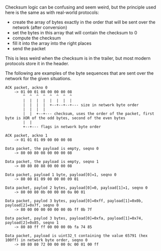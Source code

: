 Checksum logic can be confusing and seem weird, but the principle used here is the same as with real-world protocols:
 - create the array of bytes exactly in the order that will be sent over the network (after conversion)
 - set the bytes in this array that will contain the checksum to 0
 - compute the checksum
 - fill it into the array into the right places
 - send the packet

This is less weird when the checksum is in the trailer, but most modern protocols store it in the header.

The following are examples of the byte sequences that are sent over the network for the given situations.

```
ACK packet, ackno 0
    -> 01 00 01 08 00 00 00 08
        ^  ^  ^  ^  ^  ^  ^  ^
        |  |  |  |  |  |  |  |
        |  |  |  |  +--+--+--+--- size in network byte order
        |  |  |  |
        |  |  +--+--- checksum, uses the order of the packet, first byte is XOR of the odd bytes, second of the even bytes
        |  |
        +--+--- flags in network byte order

ACK packet, ackno 1
    -> 01 01 01 09 00 00 00 08

Data packet, the payload is empty, seqno 0
    -> 80 00 80 08 00 00 00 08

Data packet, the payload is empty, seqno 1
    -> 80 80 80 88 00 00 00 08

Data packet, payload 1 byte, payload[0]=1, seqno 0
    -> 80 00 81 09 00 00 00 09 01

Data packet, paylod 2 bytes, payload[0]=0, payload[1]=1, seqno 0
    -> 80 00 80 0b 00 00 00 0a 00 01

Data packet, paylod 3 bytes, payload[0]=0xff, payload[1]=0x0b, payload[2]=0x7f, seqno 0
    -> 80 00 00 00 00 00 00 0b ff 0b 7f

Data packet, paylod 3 bytes, payload[0]=0xfa, payload[1]=0x74, payload[2]=0x85, seqno 1
    -> 80 80 ff ff 00 00 00 0b fa 74 85

Data packet, payload is uint32_t containing the value 65791 (hex 100ff) in network byte order, seqno 0
    -> 80 80 80 72 00 00 00 0c 00 01 00 ff
```
